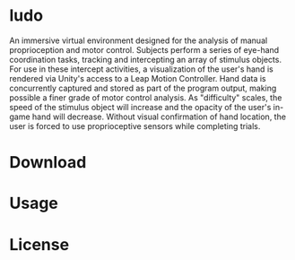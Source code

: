 # ludo
An immersive virtual environment designed for the analysis of manual proprioception and motor control. Subjects perform a series of eye-hand coordination tasks, tracking and intercepting an array of stimulus objects. For use in these intercept activities, a visualization of the user's hand is rendered via Unity's access to a Leap Motion Controller. Hand data is concurrently captured and stored as part of the program output, making possible a finer grade of motor control analysis. As "difficulty" scales, the speed of the stimulus object will increase and the opacity of the user's in-game hand will decrease. Without visual confirmation of hand location, the user is forced to use proprioceptive sensors while completing trials.
# Download
# Usage
# License
